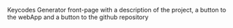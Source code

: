 Keycodes Generator front-page with a description of the project, a button to the webApp and a button to the github repository